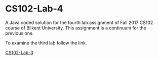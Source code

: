 # CS102-Lab-4

A Java coded solution for the fourth lab assignment of Fall 2017 CS102 course of Bilkent University. 
This assignment is a continuum for the previous one.

To examine the third lab follow the link.

[CS102-Lab-3](https://github.com/UmayD/CS102Lab3)

